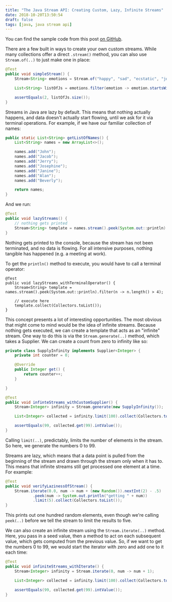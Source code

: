 ```yaml
---
title: "The Java Stream API: Creating Custom, Lazy, Infinite Streams"
date: 2018-10-20T13:50:54
draft: false
tags: [java, java stream api]
---
```


You can find the sample code from this post [on GitHub](https://github.com/nfisher23/java_stream_api_samples).

There are a few built in ways to create your own custom streams. While many collections offer a direct `.stream()` method,
you can also use `Stream.of(..)` to just make one in place:

```java
@Test
public void simpleStream() {
    Stream<String> emotions = Stream.of("happy", "sad", "ecstatic", "joyful", "exuberant", "jealous");

    List<String> listOfJs = emotions.filter(emotion -> emotion.startsWith("j")).collect(Collectors.toList());

    assertEquals(2, listOfJs.size());
}

```

Streams in Java are lazy by default. This means that nothing actually happens, and data doesn't actually start flowing, until we ask for it
via terminal operations. For example, if we have our familiar collection of names:

```java
public static List<String> getListOfNames() {
    List<String> names = new ArrayList<>();

    names.add("John");
    names.add("Jacob");
    names.add("Jerry");
    names.add("Josephine");
    names.add("Janine");
    names.add("Alan");
    names.add("Beverly");

    return names;
}

```

And we run:

```java
@Test
public void lazyStreams() {
    // nothing gets printed
    Stream<String> template = names.stream().peek(System.out::println).filter(n -> n.length() > 4);
}

```

Nothing gets printed to the console, because the stream has not been terminated, and no data is flowing. For all intensive purposes, nothing tangible has happened (e.g. a meeting at work).

To get the `println()` method to execute, you would have to call a terminal operator:

```
@Test
public void lazyStreams_withTerminalOperator() {
    Stream<String> template = names.stream().peek(System.out::println).filter(n -> n.length() > 4);

    // execute here
    template.collect(Collectors.toList());
}

```

This concept presents a lot of interesting opportunities. The most obvious that might come to mind would be the idea of infinite streams.
Because nothing gets executed, we can create a template that acts as an "infinite" stream. One way to do this is via the `Stream.generate(..)`
method, which takes a Supplier. We can create a count from zero to infinity like so:

```java
private class SupplyInfinity implements Supplier<Integer> {
    private int counter = 0;

    @Override
    public Integer get() {
        return counter++;
    }

}

@Test
public void infinteStreams_withCustomSupplier() {
    Stream<Integer> infinity = Stream.generate(new SupplyInfinity());

    List<Integer> collected = infinity.limit(100).collect(Collectors.toList());

    assertEquals(99, collected.get(99).intValue());
}

```

Calling `limit(..)`, predictably, limits the number of elements in the stream. So here, we generate the numbers 0 to 99.

Streams are lazy, which means that a data point is pulled from the beginning of the stream and drawn through the stream only when it has to.
This means that infinite streams still get processed one element at a time. For example:

```java
@Test
public void verifyLazinessOfStream() {
    Stream.iterate(0.0, num -> num + (new Random()).nextInt(2) - .5)
            .peek(num -> System.out.println("getting " + num))
            .limit(5).collect(Collectors.toList());
}

```

This prints out one hundred random elements, even though we're calling `peek(..)` before we tell the stream to limit the results to five.

We can also create an infinite stream using the `Stream.iterate(..)` method. Here, you pass in a seed value, then a method to act on each subsequent value, which gets computed from the
previous value. So, if we want to get the numbers 0 to 99, we would start the iterator with zero and add one to it each time:

```java
@Test
public void infiniteStreams_withIterate() {
    Stream<Integer> infinity = Stream.iterate(0, num -> num + 1);

    List<Integer> collected = infinity.limit(100).collect(Collectors.toList());

    assertEquals(99, collected.get(99).intValue());
}

```
